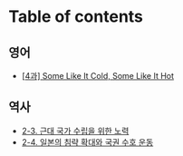 # Table of contents

## 영어 <a href="#english" id="english"></a>

* [\[4과\] Some Like It Cold, Some Like It Hot](README.md)

## 역사 <a href="#history" id="history"></a>

* [2-3. 근대 국가 수립을 위한 노력](history/2-3.md)
* [2-4. 일본의 침략 확대와 국권 수호 운동](history/2-4.md)
